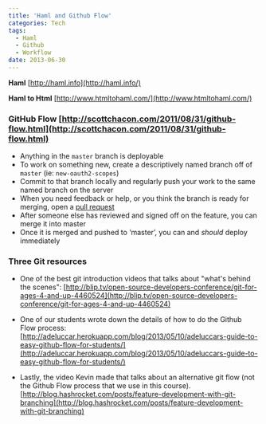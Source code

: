 ```yaml
---
title: 'Haml and Github Flow'
categories: Tech
tags:
  - Haml
  - Github
  - Workflow
date: 2013-06-30
---
```


**Haml** [http://haml.info](http://haml.info/)

**Haml to Html** [http://www.htmltohaml.com/](http://www.htmltohaml.com/)

### GitHub Flow [http://scottchacon.com/2011/08/31/github-flow.html](http://scottchacon.com/2011/08/31/github-flow.html)

- Anything in the `master` branch is deployable
- To work on something new, create a descriptively named branch off of `master` (ie: `new-oauth2-scopes`)
- Commit to that branch locally and regularly push your work to the same named branch on the server
- When you need feedback or help, or you think the branch is ready for merging, open a [pull request](http://help.github.com/send-pull-requests/)
- After someone else has reviewed and signed off on the feature, you can merge it into master
- Once it is merged and pushed to ‘master’, you can and *should* deploy immediately

<!-- more -->

### Three Git resources
- One of the best git introduction videos that talks about "what's behind the scenes": 
[http://blip.tv/open-source-developers-conference/git-for-ages-4-and-up-4460524](http://blip.tv/open-source-developers-conference/git-for-ages-4-and-up-4460524)

- One of our students wrote down the details of how to do the Github Flow process: 
[http://adeluccar.herokuapp.com/blog/2013/05/10/adeluccars-guide-to-easy-github-flow-for-students/](http://adeluccar.herokuapp.com/blog/2013/05/10/adeluccars-guide-to-easy-github-flow-for-students/)

- Lastly, the video Kevin made that talks about an alternative git flow (not the Github Flow process that we use in this course). 
[http://blog.hashrocket.com/posts/feature-development-with-git-branching](http://blog.hashrocket.com/posts/feature-development-with-git-branching)
